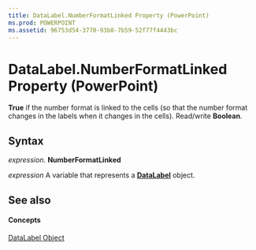```yaml
---
title: DataLabel.NumberFormatLinked Property (PowerPoint)
ms.prod: POWERPOINT
ms.assetid: 96753d54-3770-93b8-7b59-52f77f4443bc
---
```



# DataLabel.NumberFormatLinked Property (PowerPoint)

 **True** if the number format is linked to the cells (so that the number format changes in the labels when it changes in the cells). Read/write **Boolean**.


## Syntax

 _expression_. **NumberFormatLinked**

 _expression_ A variable that represents a **[DataLabel](datalabel-object-powerpoint.md)** object.


## See also


#### Concepts


[DataLabel Object](datalabel-object-powerpoint.md)

